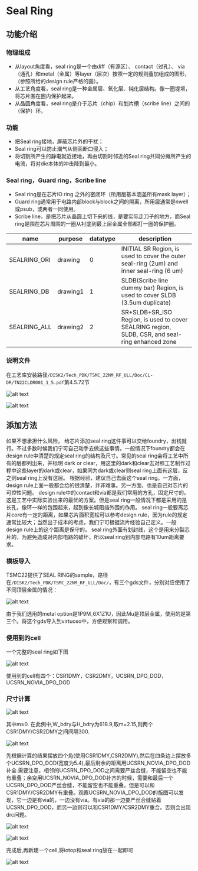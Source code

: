 # Seal Ring

## 功能介绍

### 物理组成

- 从layout角度看，seal ring是一个由diff（有源区）、 contact（过孔）、 via（通孔）和metal（金属）等layer（层次）按照一定的规则叠加组成的图形，（参照所给的design rule严格的画）。
- 从工艺角度看，seal ring是一种金属层、氧化层、钝化层结构。像一圈堤坝，将芯片围在圈内保护起来。
- 从晶圆角度看，seal ring是介于芯片（chip）和划片槽（scribe line）之间的（保护）环。

### 功能

- 把Seal ring接地，屏蔽芯片外的干扰；
- Seal ring可以防止潮气从侧面断口侵入；
- 将切割所产生的静电就近接地，再由切割时邻近的Seal ring共同分摊所产生的电流，将对die本体的冲击降到最小。

### Seal ring，Guard ring，Scribe line

- Seal ring是在芯片IO ring 之外的密闭环（所用层基本涵盖所有mask layer）；
- Guard ring通常用于电路内部block与block之间的隔离，所用层通常是nwell 或psub，或两者一同使用。
- Scribe line，是把芯片从晶圆上切下来的线，是要实际走刀子的地方，而Seal ring是围在芯片周围的一圈从衬底到最上层金属全部都打一圈的保护圈。

|name|purpose|datatype|description|
|--|--|--|--|
|SEALRING_ORI|drawing|0|INITIAL SR Region, is used to cover the outer seal-ring (2um) and inner seal-ring (6 um)|
|SEALRING_DB|drawing1|1|SLDB(Scribe line dummy bar) Region, is used to cover SLDB (3.5um duplicate)|
|SEALRING_ALL|drawing2|2|SR+SLDB+SR_ISO Region, is used to cover SEALRING region, SLDB, CSR, and seal-ring enhanced zone|

### 说明文件

在工艺库安装路径`/DISK2/Tech_PDK/TSMC_22NM_RF_ULL/Doc/CL-DR/TN22CLDR001_1_5.pdf`第4.5.72节

![alt text](images/image-49.png)

![alt text](images/image-42.png)

## 添加方法

如果不想承担什么风险， 给芯片添加seal ring这件事可以交给foundry，出钱就行。不过多数时候我们宁可自己动手去做这些事情。一般情况下foundry都会在design rule中清楚的规定seal ring的结构及尺寸。常见的seal ring会将工艺中所有的层都列出来，并标明 dark or clear，用这里的dark和clear去对照工艺制作过程中这些layer的dark或clear，如果同为dark或clear则seal ring上面有这层，反之则seal ring上没有这层。
根据经验，建议自己去画这个seal ring。一方面，design rule上面一般都会给的很清楚，并非难事。另一方面，也是自己对芯片的可控性问题。
design rule中的contact和via都是我们常用的方孔，固定尺寸的。这是工艺中实际实验出来的最优的方案。但是seal ring一般情况下都是采用的是长孔，像环一样的包围起来，起到像长城阻挡外围的作用。
seal ring一般要离芯片core有一定的距离，如果芯片面积宽松可以参考design rule，因为rule的规定通常比较大；当然出于成本的考虑，我们宁可根据流片经验自己定义。一般design rule上的这个距离是保守的。
seal ring外面有划封线，这个是用来分裂芯片的，为避免造成对内部电路的破坏，所以seal ring到内部电路有10um距离要求。

### 模板导入

TSMC22提供了SEAL RING的sample，路径在`/DISK2/Tech_PDK/TSMC_22NM_RF_ULL/Doc/`，有三个gds文件，分别对应使用了不同顶层金属的情况：

![alt text](images/image-43.png)

由于我们选用的metal option是1P9M_6X1Z1U，因此Mu是顶层金属，使用的是第三个。将这个gds导入到virtuoso中，方便观察和调用。

### 使用到的cell

一个完整的seal ring如下图

![alt text](images/image-44.png)

使用到的cell有四个：CSR1DMY，CSR2DMY，UCSRN_DPO_DOD，UCSRN_NOVIA_DPO_DOD

### 尺寸计算

![alt text](images/image-45.png)

其中m≥0.
在此例中,W_bdry与H_bdry为618.9,取m=2.15,则两个CSR1DMY/CSR2DMY之间间隔300.

![alt text](images/image-46.png)

先根据计算的结果摆放四个角(使用CSR1DMY,CSR2DMY),然后在四条边上摆放多个UCSRN_DPO_DOD(宽度为5.4),最后剩余的距离用UCSRN_NOVIA_DPO_DOD补全.需要注意，相邻的UCSRN_DPO_DOD之间需要严丝合缝，不能留空也不能有重叠；余空用UCSRN_NOVIA_DPO_DOD补齐的时候，需要和最后一个UCSRN_DPO_DOD严丝合缝，不能留空也不能重叠，但是可以和CSR1DMY/CSR2DMY有重叠。观察UCSRN_NOVIA_DPO_DOD的版图可以发现，它一边是有via的，一边没有via。有via的那一边要严丝合缝贴着UCSRN_DPO_DOD，而另一边则可以和CSR1DMY/CSR2DMY重合。否则会出现drc问题。

![alt text](images/image-67.png)

![alt text](images/image-47.png)

完成后,再新建一个cell,将iotop和seal ring放在一起即可

![alt text](images/image-48.png)
